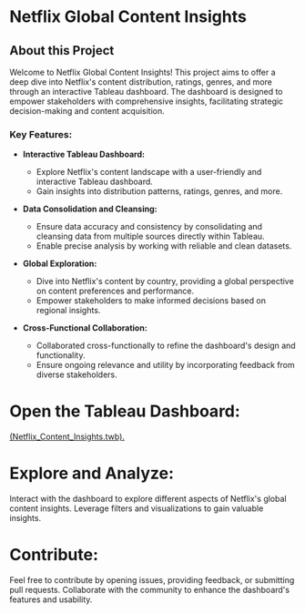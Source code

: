 # Netflix Global Content Insights

## About this Project

Welcome to Netflix Global Content Insights! This project aims to offer a deep dive into Netflix's content distribution, ratings, genres, and more through an interactive Tableau dashboard. The dashboard is designed to empower stakeholders with comprehensive insights, facilitating strategic decision-making and content acquisition.

### Key Features:

- **Interactive Tableau Dashboard:**
  - Explore Netflix's content landscape with a user-friendly and interactive Tableau dashboard.
  - Gain insights into distribution patterns, ratings, genres, and more.

- **Data Consolidation and Cleansing:**
  - Ensure data accuracy and consistency by consolidating and cleansing data from multiple sources directly within Tableau.
  - Enable precise analysis by working with reliable and clean datasets.

- **Global Exploration:**
  - Dive into Netflix's content by country, providing a global perspective on content preferences and performance.
  - Empower stakeholders to make informed decisions based on regional insights.

- **Cross-Functional Collaboration:**
  - Collaborated cross-functionally to refine the dashboard's design and functionality.
  - Ensure ongoing relevance and utility by incorporating feedback from diverse stakeholders.

# Open the Tableau Dashboard:
 [(Netflix_Content_Insights.twb).](https://public.tableau.com/app/profile/anika.tahsin/viz/NETFLIX_16956616686800/Netflix)

# Explore and Analyze:
Interact with the dashboard to explore different aspects of Netflix's global content insights.
Leverage filters and visualizations to gain valuable insights.

# Contribute:
Feel free to contribute by opening issues, providing feedback, or submitting pull requests.
Collaborate with the community to enhance the dashboard's features and usability.

